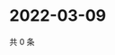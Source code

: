 # 2022-03-09

共 0 条

<!-- BEGIN WEIBO -->
<!-- 最后更新时间 Wed Mar 09 2022 06:15:29 GMT+0800 (China Standard Time) -->

<!-- END WEIBO -->
